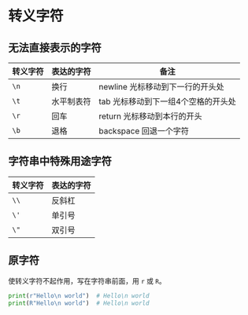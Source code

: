 # 转义字符

## 无法直接表示的字符

| 转义字符 | 表达的字符 | 备注                   |
|------|-------|----------------------|
| `\n` | 换行    | newline 光标移动到下一行的开头处 |
| `\t` | 水平制表符 | tab 光标移动到下一组4个空格的开头处 |
| `\r` | 回车    | return 光标移动到本行的开头    |
| `\b` | 退格    | backspace 回退一个字符     |

## 字符串中特殊用途字符

| 转义字符 | 表达的字符 |
|------|-------|
| `\\` | 反斜杠   |
| `\'` | 单引号   |
| `\"` | 双引号   |

## 原字符

使转义字符不起作用，写在字符串前面，用 `r` 或 `R`。

```python
print(r"Hello\n world")  # Hello\n world
print(R"Hello\n world")  # Hello\n world
```